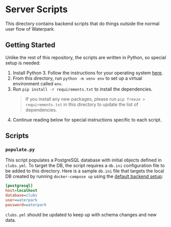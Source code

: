 # Server Scripts

This directory contains backend scripts that do things outside the normal user flow of Waterpark.

## Getting Started

Unlike the rest of this repository, the scripts are written in Python, so special setup is needed:

1. Install Python 3. Follow the instructions for your operating system [here](https://realpython.com/installing-python/).
1. From this directory, run `python -m venv env` to set up a virtual environment called `env`.
1. Run `pip install -r requirements.txt` to install the dependencies.
   > If you install any new packages, please run `pip freeze > requirements.txt` in this directory to update the list of dependencies.
1. Continue reading below for special instructions specific to each script.

## Scripts

### `populate.py`

This script populates a PostgreSQL database with initial objects defined in `clubs.yml`. To target the DB, the script requires a `db.ini` configuration file to be added to this directory. Here is a sample `db.ini` file that targets the local DB created by running `docker-compose up` using the [default backend setup](../README.md):

```ini
[postgresql]
host=localhost
database=clubs
user=waterpark
password=waterpark
```

`clubs.yml` should be updated to keep up with schema changes and new data.
